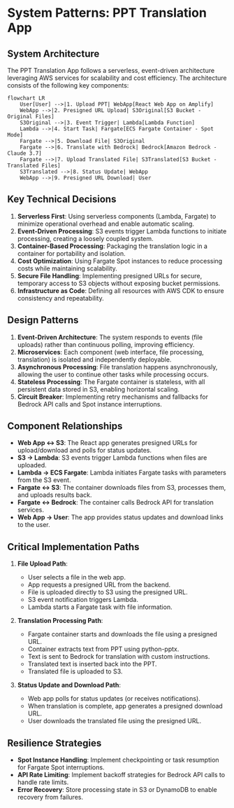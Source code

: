 # System Patterns: PPT Translation App

## System Architecture
The PPT Translation App follows a serverless, event-driven architecture leveraging AWS services for scalability and cost efficiency. The architecture consists of the following key components:

```mermaid
flowchart LR
    User[User] -->|1. Upload PPT| WebApp[React Web App on Amplify]
    WebApp -->|2. Presigned URL Upload| S3Original[S3 Bucket - Original Files]
    S3Original -->|3. Event Trigger| Lambda[Lambda Function]
    Lambda -->|4. Start Task| Fargate[ECS Fargate Container - Spot Mode]
    Fargate -->|5. Download File| S3Original
    Fargate -->|6. Translate with Bedrock| Bedrock[Amazon Bedrock - Claude 3.7]
    Fargate -->|7. Upload Translated File| S3Translated[S3 Bucket - Translated Files]
    S3Translated -->|8. Status Update| WebApp
    WebApp -->|9. Presigned URL Download| User
```

## Key Technical Decisions
1. **Serverless First**: Using serverless components (Lambda, Fargate) to minimize operational overhead and enable automatic scaling.
2. **Event-Driven Processing**: S3 events trigger Lambda functions to initiate processing, creating a loosely coupled system.
3. **Container-Based Processing**: Packaging the translation logic in a container for portability and isolation.
4. **Cost Optimization**: Using Fargate Spot instances to reduce processing costs while maintaining scalability.
5. **Secure File Handling**: Implementing presigned URLs for secure, temporary access to S3 objects without exposing bucket permissions.
6. **Infrastructure as Code**: Defining all resources with AWS CDK to ensure consistency and repeatability.

## Design Patterns
1. **Event-Driven Architecture**: The system responds to events (file uploads) rather than continuous polling, improving efficiency.
2. **Microservices**: Each component (web interface, file processing, translation) is isolated and independently deployable.
3. **Asynchronous Processing**: File translation happens asynchronously, allowing the user to continue other tasks while processing occurs.
4. **Stateless Processing**: The Fargate container is stateless, with all persistent data stored in S3, enabling horizontal scaling.
5. **Circuit Breaker**: Implementing retry mechanisms and fallbacks for Bedrock API calls and Spot instance interruptions.

## Component Relationships
- **Web App ↔ S3**: The React app generates presigned URLs for upload/download and polls for status updates.
- **S3 → Lambda**: S3 events trigger Lambda functions when files are uploaded.
- **Lambda → ECS Fargate**: Lambda initiates Fargate tasks with parameters from the S3 event.
- **Fargate ↔ S3**: The container downloads files from S3, processes them, and uploads results back.
- **Fargate ↔ Bedrock**: The container calls Bedrock API for translation services.
- **Web App → User**: The app provides status updates and download links to the user.

## Critical Implementation Paths
1. **File Upload Path**:
   - User selects a file in the web app.
   - App requests a presigned URL from the backend.
   - File is uploaded directly to S3 using the presigned URL.
   - S3 event notification triggers Lambda.
   - Lambda starts a Fargate task with file information.

2. **Translation Processing Path**:
   - Fargate container starts and downloads the file using a presigned URL.
   - Container extracts text from PPT using python-pptx.
   - Text is sent to Bedrock for translation with custom instructions.
   - Translated text is inserted back into the PPT.
   - Translated file is uploaded to S3.

3. **Status Update and Download Path**:
   - Web app polls for status updates (or receives notifications).
   - When translation is complete, app generates a presigned download URL.
   - User downloads the translated file using the presigned URL.

## Resilience Strategies
- **Spot Instance Handling**: Implement checkpointing or task resumption for Fargate Spot interruptions.
- **API Rate Limiting**: Implement backoff strategies for Bedrock API calls to handle rate limits.
- **Error Recovery**: Store processing state in S3 or DynamoDB to enable recovery from failures.
